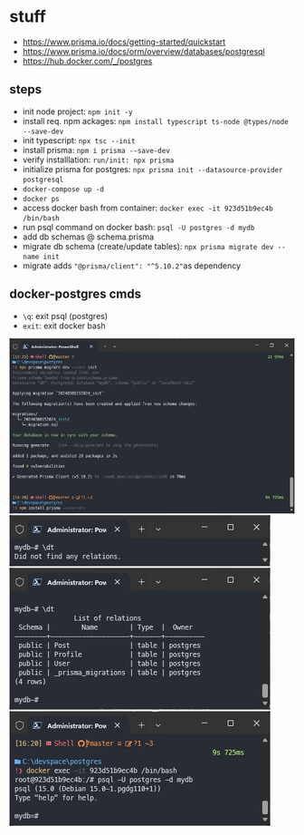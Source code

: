 # stuff
- https://www.prisma.io/docs/getting-started/quickstart
- https://www.prisma.io/docs/orm/overview/databases/postgresql
- https://hub.docker.com/_/postgres

## steps
- init node project: `npm init -y`
- install req. npm ackages: `npm install typescript ts-node @types/node --save-dev`
- init typescript: `npx tsc --init`
- install prisma: `npm i prisma --save-dev`
- verify installlation: `run/init: npx prisma`
- initialize prisma for postgres: `npx prisma init --datasource-provider postgresql`
- `docker-compose up -d`
- `docker ps`
- access docker bash from container: `docker exec -it 923d51b9ec4b /bin/bash`
- run psql command on docker bash: `psql -U postgres -d mydb`
- add db schemas @ schema.prisma
- migrate db schema (create/update tables): `npx prisma migrate dev --name init`
- migrate adds `"@prisma/client": "^5.10.2"`as dependency

## docker-postgres cmds
- `\q`: exit psql (postgres)
- `exit`: exit docker bash

![Alt text](migration.png)
![Alt text](dt-before-migrate.png)
![Alt text](dt-after-migrate.png)
![Alt text](access-docker-postgres-bash.png)